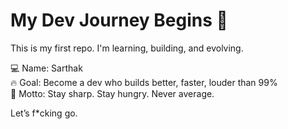 # My Dev Journey Begins 🚀

This is my first repo. I'm learning, building, and evolving.

💻 Name: Sarthak  
🔥 Goal: Become a dev who builds better, faster, louder than 99%  
🧠 Motto: Stay sharp. Stay hungry. Never average.

Let’s f*cking go.

